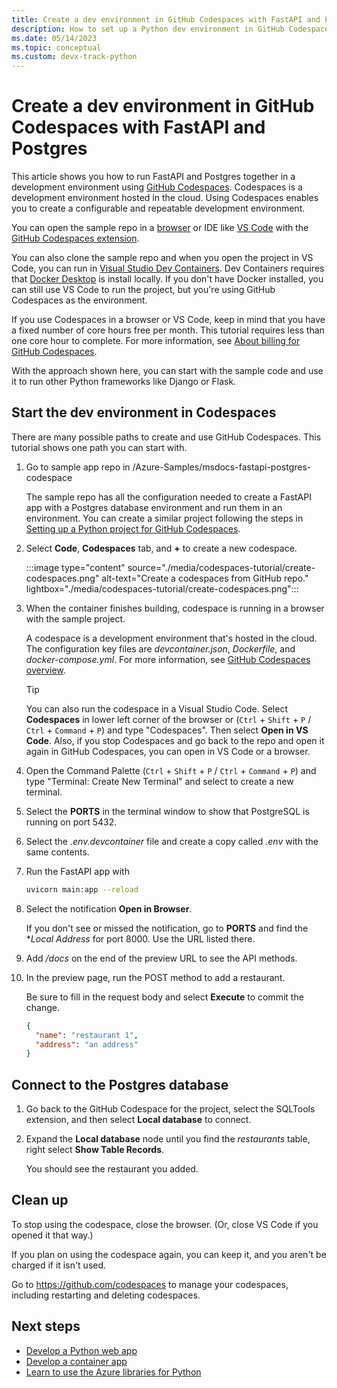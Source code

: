 ```yaml
---
title: Create a dev environment in GitHub Codespaces with FastAPI and Postgres.
description: How to set up a Python dev environment in GitHub Codespaces with FastAPI and Postgres.
ms.date: 05/14/2023
ms.topic: conceptual
ms.custom: devx-track-python
---
```


# Create a dev environment in GitHub Codespaces with FastAPI and Postgres

This article shows you how to run FastAPI and Postgres together in a development environment using [GitHub Codespaces][1]. Codespaces is a development environment hosted in the cloud.  Using Codespaces enables you to create a configurable and repeatable development environment.

You can open the sample repo in a [browser][4] or IDE like [VS Code][6] with the [GitHub Codespaces extension][5].

You can also clone the sample repo and when you open the project in VS Code, you can run in [Visual Studio Dev Containers][2]. Dev Containers requires that [Docker Desktop][3] is install locally. If you don't have Docker installed, you can still use VS Code to run the project, but you're using GitHub Codespaces as the environment.

If you use Codespaces in a browser or VS Code, keep in mind that you have a fixed number of core hours free per month. This tutorial requires less than one core hour to complete. For more information, see [About billing for GitHub Codespaces][7].

With the approach shown here, you can start with the sample code and use it to run other Python frameworks like Django or Flask. 

## Start the dev environment in Codespaces

There are many possible paths to create and use GitHub Codespaces. This tutorial shows one path you can start with.

1. Go to sample app repo in /Azure-Samples/msdocs-fastapi-postgres-codespace

    The sample repo has all the configuration needed to create a FastAPI app with a Postgres database environment and run them in an environment. You can create a similar project following the steps in [Setting up a Python project for GitHub Codespaces][8].

1. Select **Code**, **Codespaces** tab, and **+** to create a new codespace.

    :::image type="content" source="./media/codespaces-tutorial/create-codespaces.png" alt-text="Create a codespaces from GitHub repo." lightbox="./media/codespaces-tutorial/create-codespaces.png":::
    
1. When the container finishes building, codespace is running in a browser with the sample project.

    A codespace is a development environment that's hosted in the cloud. The configuration key files are *devcontainer.json*, *Dockerfile*, and *docker-compose.yml*. For more information, see [GitHub Codespaces overview][1].

    > [!TIP]
    > You can also run the codespace in a Visual Studio Code. Select **Codespaces** in lower left corner of the browser or (`Ctrl` + `Shift` + `P` / `Ctrl` + `Command` + `P`) and type "Codespaces". Then select **Open in VS Code**. Also, if you stop Codespaces and go back to the repo and open it again in GitHub Codespaces, you can open in VS Code or a browser.

1. Open the Command Palette (`Ctrl` + `Shift` + `P` / `Ctrl` + `Command` + `P`) and type "Terminal: Create New Terminal" and select to create a new terminal.

1. Select the **PORTS** in the terminal window to show that PostgreSQL is running on port 5432.

1. Select the *.env.devcontainer* file and create a copy called *.env* with the same contents.

1. Run the FastAPI app with

    ```bash
    uvicorn main:app --reload
    ```

1. Select the notification **Open in Browser**.

    If you don't see or missed the notification, go to **PORTS** and find the **Local Address* for port 8000. Use the URL listed there.

1. Add */docs* on the end of the preview URL to see the API methods.

1. In the preview page, run the POST method to add a restaurant.

    Be sure to fill in the request body and select **Execute** to commit the change.

    ```json
    {
      "name": "restaurant 1",
      "address": "an address"
    }
    ```

## Connect to the Postgres database

1. Go back to the GitHub Codespace for the project, select the SQLTools extension, and then select **Local database** to connect.

1. Expand the **Local database** node until you find the *restaurants* table, right select **Show Table Records**.

    You should see the restaurant you added.

## Clean up

To stop using the codespace, close the browser. (Or, close VS Code if you opened it that way.)

If you plan on using the codespace again, you can keep it, and you aren't be charged if it isn't used.

Go to https://github.com/codespaces to manage your codespaces, including restarting and deleting codespaces.


## Next steps

* [Develop a Python web app][9]
* [Develop a container app][10]
* [Learn to use the Azure libraries for Python][11]

[1]: https://docs.github.com/codespaces
[2]: https://code.visualstudio.com/docs/devcontainers/containers
[3]: https://www.docker.com/products/docker-desktop/
[4]: https://docs.github.com/codespaces/developing-in-codespaces/creating-a-codespace-for-a-repository
[5]: https://marketplace.visualstudio.com/items?itemName=GitHub.codespaces
[6]: https://code.visualstudio.com/docs/remote/codespaces
[7]: https://docs.github.com/en/billing/managing-billing-for-github-codespaces/about-billing-for-github-codespaces
[8]: https://docs.github.com/en/codespaces/setting-up-your-project-for-codespaces/adding-a-dev-container-configuration/setting-up-your-python-project-for-codespaces
[9]: /azure/app-service/quickstart-python?toc=/azure/developer/python/toc.json&bc=/azure/developer/breadcrumb/toc.json
[10]: ./containers-in-azure-overview-python.md
[11]: ./sdk/azure-sdk-overview.md